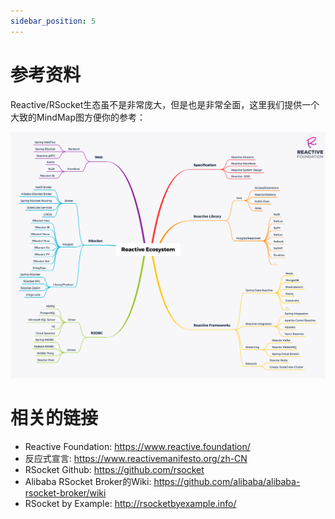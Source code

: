 ```yaml
---
sidebar_position: 5
---
```


# 参考资料

Reactive/RSocket生态虽不是非常庞大，但是也是非常全面，这里我们提供一个大致的MindMap图方便你的参考： 


![Reactive Ecosystem](../static/img/reactive-ecosystem.png)


# 相关的链接 

* Reactive Foundation: https://www.reactive.foundation/
* 反应式宣言: https://www.reactivemanifesto.org/zh-CN  
* RSocket Github: https://github.com/rsocket
* Alibaba RSocket Broker的Wiki: https://github.com/alibaba/alibaba-rsocket-broker/wiki
* RSocket by Example: http://rsocketbyexample.info/
